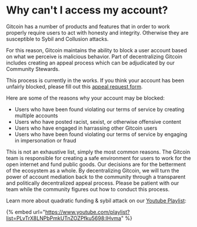 # Why can't I access my account?

Gitcoin has a number of products and features that in order to work properly require users to act with honesty and integrity. Otherwise they are susceptible to Sybil and Collusion attacks.

For this reason, Gitcoin maintains the ability to block a user account based on what we perceive is malicious behavior. Part of decentralizing Gitcoin includes creating an appeal process which can be adjudicated by our Community Stewards.

This process is currently in the works. If you think your account has been unfairly blocked, please fill out this [appeal request form](https://forms.gle/eh5pDTWiYFFA3BCf8).

Here are some of the reasons why your account may be blocked:

* Users who have been found violating our terms of service by creating multiple accounts
* Users who have posted racist, sexist, or otherwise offensive content
* Users who have engaged in harrassing other Gitcoin users
* Users who have been found violating our terms of service by engaging in impersonation or fraud

This is not an exhaustive list, simply the most common reasons. The Gitcoin team is responsible for creating a safe environment for users to work for the open internet and fund public goods. Our decisions are for the betterment of the ecosystem as a whole. By decentralizing Gitcoin, we will turn the power of account mediation back to the community through a transparent and politically decentralized appeal process. Please be patient with our team while the community figures out how to conduct this process.

Learn more about quadratic funding & sybil attack on our [Youtube Playlist](https://www.youtube.com/playlist?list=PLvTrX8LNPbPmkUTnZOZPfku5698\_lHvma):

{% embed url="https://www.youtube.com/playlist?list=PLvTrX8LNPbPmkUTnZOZPfku5698:lHvma" %}
